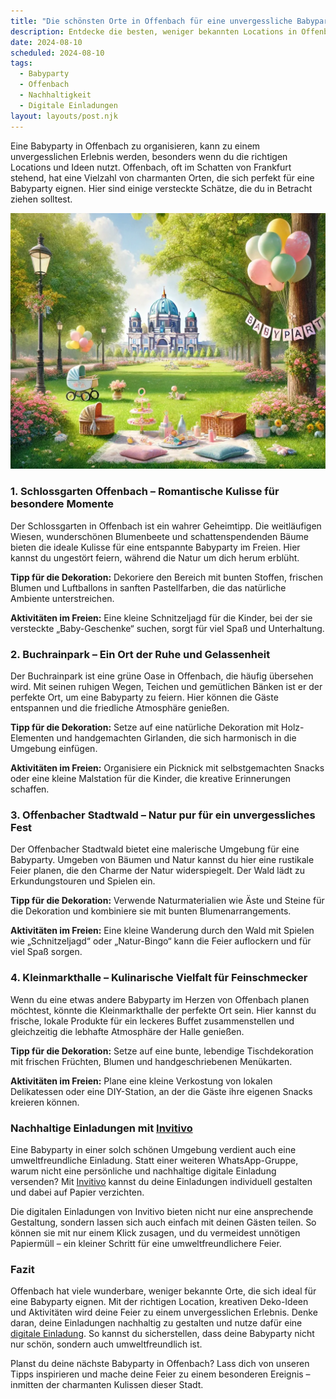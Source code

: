 ```yaml
---
title: "Die schönsten Orte in Offenbach für eine unvergessliche Babyparty: Geheimtipps und nachhaltige Einladungen"
description: Entdecke die besten, weniger bekannten Locations in Offenbach für eine außergewöhnliche Babyparty, inklusive Ideen für nachhaltige Dekoration und digitalen Einladungen.
date: 2024-08-10
scheduled: 2024-08-10
tags:
  - Babyparty
  - Offenbach
  - Nachhaltigkeit
  - Digitale Einladungen
layout: layouts/post.njk
---
```


Eine Babyparty in Offenbach zu organisieren, kann zu einem unvergesslichen Erlebnis werden, besonders wenn du die richtigen Locations und Ideen nutzt. Offenbach, oft im Schatten von Frankfurt stehend, hat eine Vielzahl von charmanten Orten, die sich perfekt für eine Babyparty eignen. Hier sind einige versteckte Schätze, die du in Betracht ziehen solltest.

![Babyparty im Park](/img/picnic-park.webp)

### 1. **Schlossgarten Offenbach – Romantische Kulisse für besondere Momente**

Der Schlossgarten in Offenbach ist ein wahrer Geheimtipp. Die weitläufigen Wiesen, wunderschönen Blumenbeete und schattenspendenden Bäume bieten die ideale Kulisse für eine entspannte Babyparty im Freien. Hier kannst du ungestört feiern, während die Natur um dich herum erblüht.

**Tipp für die Dekoration:** Dekoriere den Bereich mit bunten Stoffen, frischen Blumen und Luftballons in sanften Pastellfarben, die das natürliche Ambiente unterstreichen.

**Aktivitäten im Freien:** Eine kleine Schnitzeljagd für die Kinder, bei der sie versteckte „Baby-Geschenke“ suchen, sorgt für viel Spaß und Unterhaltung.

### 2. **Buchrainpark – Ein Ort der Ruhe und Gelassenheit**

Der Buchrainpark ist eine grüne Oase in Offenbach, die häufig übersehen wird. Mit seinen ruhigen Wegen, Teichen und gemütlichen Bänken ist er der perfekte Ort, um eine Babyparty zu feiern. Hier können die Gäste entspannen und die friedliche Atmosphäre genießen.

**Tipp für die Dekoration:** Setze auf eine natürliche Dekoration mit Holz-Elementen und handgemachten Girlanden, die sich harmonisch in die Umgebung einfügen.

**Aktivitäten im Freien:** Organisiere ein Picknick mit selbstgemachten Snacks oder eine kleine Malstation für die Kinder, die kreative Erinnerungen schaffen.

### 3. **Offenbacher Stadtwald – Natur pur für ein unvergessliches Fest**

Der Offenbacher Stadtwald bietet eine malerische Umgebung für eine Babyparty. Umgeben von Bäumen und Natur kannst du hier eine rustikale Feier planen, die den Charme der Natur widerspiegelt. Der Wald lädt zu Erkundungstouren und Spielen ein.

**Tipp für die Dekoration:** Verwende Naturmaterialien wie Äste und Steine für die Dekoration und kombiniere sie mit bunten Blumenarrangements.

**Aktivitäten im Freien:** Eine kleine Wanderung durch den Wald mit Spielen wie „Schnitzeljagd“ oder „Natur-Bingo“ kann die Feier auflockern und für viel Spaß sorgen.

### 4. **Kleinmarkthalle – Kulinarische Vielfalt für Feinschmecker**

Wenn du eine etwas andere Babyparty im Herzen von Offenbach planen möchtest, könnte die Kleinmarkthalle der perfekte Ort sein. Hier kannst du frische, lokale Produkte für ein leckeres Buffet zusammenstellen und gleichzeitig die lebhafte Atmosphäre der Halle genießen.

**Tipp für die Dekoration:** Setze auf eine bunte, lebendige Tischdekoration mit frischen Früchten, Blumen und handgeschriebenen Menükarten.

**Aktivitäten im Freien:** Plane eine kleine Verkostung von lokalen Delikatessen oder eine DIY-Station, an der die Gäste ihre eigenen Snacks kreieren können.

### **Nachhaltige Einladungen mit [Invitivo](https://invitivo.com/create)**

Eine Babyparty in einer solch schönen Umgebung verdient auch eine umweltfreundliche Einladung. Statt einer weiteren WhatsApp-Gruppe, warum nicht eine persönliche und nachhaltige digitale Einladung versenden? Mit [Invitivo](https://invitivo.com/) kannst du deine Einladungen individuell gestalten und dabei auf Papier verzichten. 

Die digitalen Einladungen von Invitivo bieten nicht nur eine ansprechende Gestaltung, sondern lassen sich auch einfach mit deinen Gästen teilen. So können sie mit nur einem Klick zusagen, und du vermeidest unnötigen Papiermüll – ein kleiner Schritt für eine umweltfreundlichere Feier.

### **Fazit**

Offenbach hat viele wunderbare, weniger bekannte Orte, die sich ideal für eine Babyparty eignen. Mit der richtigen Location, kreativen Deko-Ideen und Aktivitäten wird deine Feier zu einem unvergesslichen Erlebnis. Denke daran, deine Einladungen nachhaltig zu gestalten und nutze dafür eine [digitale Einladung](https://invitivo.com). So kannst du sicherstellen, dass deine Babyparty nicht nur schön, sondern auch umweltfreundlich ist.

Planst du deine nächste Babyparty in Offenbach? Lass dich von unseren Tipps inspirieren und mache deine Feier zu einem besonderen Ereignis – inmitten der charmanten Kulissen dieser Stadt.
